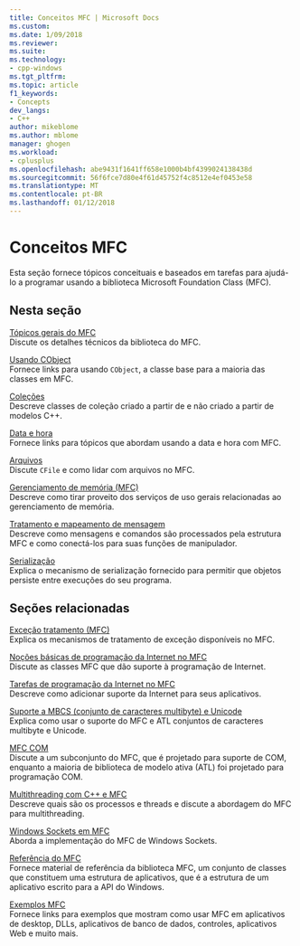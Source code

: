 ```yaml
---
title: Conceitos MFC | Microsoft Docs
ms.custom: 
ms.date: 1/09/2018
ms.reviewer: 
ms.suite: 
ms.technology:
- cpp-windows
ms.tgt_pltfrm: 
ms.topic: article
f1_keywords:
- Concepts
dev_langs:
- C++
author: mikeblome
ms.author: mblome
manager: ghogen
ms.workload:
- cplusplus
ms.openlocfilehash: abe9431f1641ff658e1000b4bf4399024138438d
ms.sourcegitcommit: 56f6fce7d80e4f61d45752f4c8512e4ef0453e58
ms.translationtype: MT
ms.contentlocale: pt-BR
ms.lasthandoff: 01/12/2018
---
```

# <a name="mfc-concepts"></a>Conceitos MFC

Esta seção fornece tópicos conceituais e baseados em tarefas para ajudá-lo a programar usando a biblioteca Microsoft Foundation Class (MFC).

## <a name="in-this-section"></a>Nesta seção

[Tópicos gerais do MFC](../mfc/general-mfc-topics.md)  
Discute os detalhes técnicos da biblioteca do MFC.

[Usando CObject](../mfc/using-cobject.md)  
Fornece links para usando `CObject`, a classe base para a maioria das classes em MFC.

[Coleções](../mfc/collections.md)  
Descreve classes de coleção criado a partir de e não criado a partir de modelos C++.

[Data e hora](../atl-mfc-shared/date-and-time.md)  
Fornece links para tópicos que abordam usando a data e hora com MFC.

[Arquivos](../mfc/files-in-mfc.md)  
Discute `CFile` e como lidar com arquivos no MFC.

[Gerenciamento de memória (MFC)](../mfc/memory-management.md)  
Descreve como tirar proveito dos serviços de uso gerais relacionadas ao gerenciamento de memória.

[Tratamento e mapeamento de mensagem](../mfc/message-handling-and-mapping.md)  
Descreve como mensagens e comandos são processados pela estrutura MFC e como conectá-los para suas funções de manipulador.

[Serialização](../mfc/serialization-in-mfc.md)  
Explica o mecanismo de serialização fornecido para permitir que objetos persiste entre execuções do seu programa.

## <a name="related-sections"></a>Seções relacionadas

[Exceção tratamento (MFC)](../mfc/exception-handling-in-mfc.md)  
Explica os mecanismos de tratamento de exceção disponíveis no MFC.

[Noções básicas de programação da Internet no MFC](../mfc/mfc-internet-programming-basics.md)  
Discute as classes MFC que dão suporte à programação de Internet.

[Tarefas de programação da Internet no MFC](../mfc/mfc-internet-programming-tasks.md)  
Descreve como adicionar suporte da Internet para seus aplicativos.

[Suporte a MBCS (conjunto de caracteres multibyte) e Unicode](../atl-mfc-shared/unicode-and-multibyte-character-set-mbcs-support.md)  
Explica como usar o suporte do MFC e ATL conjuntos de caracteres multibyte e Unicode.

[MFC COM](../mfc/mfc-com.md)  
Discute a um subconjunto do MFC, que é projetado para suporte de COM, enquanto a maioria de biblioteca de modelo ativa (ATL) foi projetado para programação COM.

[Multithreading com C++ e MFC](../parallel/multithreading-with-cpp-and-mfc.md)  
Descreve quais são os processos e threads e discute a abordagem do MFC para multithreading.

[Windows Sockets em MFC](../mfc/windows-sockets.md)  
Aborda a implementação do MFC de Windows Sockets.

[Referência do MFC](../mfc/mfc-desktop-applications.md)  
Fornece material de referência da biblioteca MFC, um conjunto de classes que constituem uma estrutura de aplicativos, que é a estrutura de um aplicativo escrito para a API do Windows.

[Exemplos MFC](../visual-cpp-samples.md)  
Fornece links para exemplos que mostram como usar MFC em aplicativos de desktop, DLLs, aplicativos de banco de dados, controles, aplicativos Web e muito mais.
